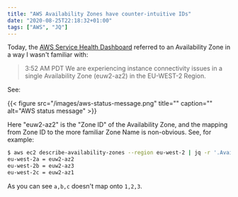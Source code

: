 ```yaml
---
title: "AWS Availability Zones have counter-intuitive IDs"
date: "2020-08-25T22:18:32+01:00"
tags: ["AWS", "JQ"]
---
```

Today, the [AWS Service Health Dashboard](https://status.aws.amazon.com/#EU_block) referred to an Availability Zone in a way I wasn't familiar
with:

> 3:52 AM PDT We are experiencing instance connectivity issues in a single Availability Zone (euw2-az2) in the EU-WEST-2 Region.

See:

{{< figure src="/images/aws-status-message.png" title="" caption="" alt="AWS status message" >}}

Here "euw2-az2" is the "Zone ID" of the Availability Zone, and the mapping from
Zone ID to the more familiar Zone Name is non-obvious. See, for example:

```bash
$ aws ec2 describe-availability-zones --region eu-west-2 | jq -r '.AvailabilityZones[] | [ .ZoneName, .ZoneId ] | join(" = ")'
eu-west-2a = euw2-az2
eu-west-2b = euw2-az3
eu-west-2c = euw2-az1
```

As you can see `a,b,c` doesn't map onto `1,2,3`.



